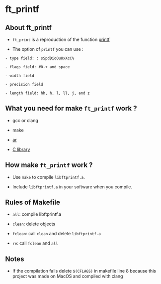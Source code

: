 # ft_printf

## About ft_printf

* `ft_print` is a reproduction of the function [printf](https://en.wikipedia.org/wiki/Printf_format_string)

* The option of `printf` you can use :
```
- type field: : sSpdDioOuUxXcC%

- flags field: #0-+ and space

- width field

- precision field

- length field: hh, h, l, ll, j, and z

```

## What you need for make `ft_printf` work ?

* gcc or clang

* make

* [ar](https://linux.die.net/man/1/ar)

* [C library](https://en.wikipedia.org/wiki/C_standard_library)

## How make `ft_printf` work ?

* Use `make` to compile `libftprintf.a`.

* Include `libftprintf.a` in your software when you compile.

## Rules of Makefile

* `all`: compile libftprintf.a

* `clean`: delete objects

* `fclean`: call `clean` and delete `libftprintf.a`

* `re`: call `fclean` and `all`

## Notes

* If the compilation fails delete `$(CFLAGS)` in makefile line 8 because this project was made on MacOS and compiled with clang
